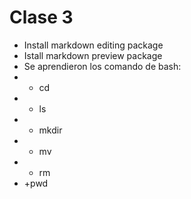 # Clase 3
- Install markdown editing package
- Istall markdown preview package
- Se aprendieron los comando de bash: 
- + cd
- + ls
- + mkdir
- + mv
- + rm
- +pwd